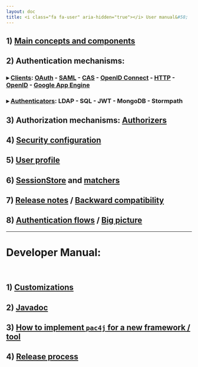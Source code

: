 ```yaml
---
layout: doc
title: <i class="fa fa-user" aria-hidden="true"></i> User manual&#58;
---
```


## 1) [Main concepts and components](/docs/main-concepts-and-components.html)

## 2) Authentication mechanisms:

### &#9656; [Clients](/docs/clients.html): [OAuth](/docs/clients/oauth.html) - [SAML](/docs/clients/saml.html) - [CAS](/docs/clients/cas.html) - [OpenID Connect](/docs/clients/openid-connect.html) - [HTTP](/docs/clients/http.html) - [OpenID](/docs/clients/openid.html) - [Google App Engine](/docs/clients/google-app-engine.html)

### &#9656; [Authenticators](/docs/authenticators.html): LDAP - SQL - JWT - MongoDB - Stormpath

## 3) Authorization mechanisms: [Authorizers](/docs/authorizers.html)

## 4) [Security configuration](/docs/config.html)

## 5) [User profile](/docs/user-profile.html)

## 6) [SessionStore](/docs/session-store.html) and [matchers](/docs/matchers.html)

## 7) [Release notes](/docs/release-notes.html) / [Backward compatibility](/docs/backward-compatibility.html)

## 8) [Authentication flows](/docs/authentication-flows.html) / [Big picture](/docs/big-picture.html)

---

<h1 class="text-center"><span class="alert alert-warning"><i class="fa fa-file-code-o" aria-hidden="true"></i> Developer Manual&#58;</span></h1><br />

## 1) [Customizations](/docs/customizations.html)

## 2) [Javadoc](http://www.pac4j.org/apidocs/pac4j/1.9.1/index.html)

## 3) [How to implement `pac4j` for a new framework / tool](/docs/how-to-implement-pac4j-for-a-new-framework.html)

## 4) [Release process](/docs/release-process.html)
